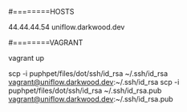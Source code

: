 #========HOSTS

44.44.44.54 uniflow.darkwood.dev

#========VAGRANT

vagrant up

scp -i puphpet/files/dot/ssh/id_rsa ~/.ssh/id_rsa vagrant@uniflow.darkwood.dev:~/.ssh/id_rsa
scp -i puphpet/files/dot/ssh/id_rsa ~/.ssh/id_rsa.pub vagrant@uniflow.darkwood.dev:~/.ssh/id_rsa.pub

